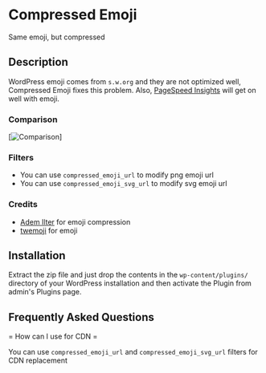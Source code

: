 Compressed Emoji
===============

 Same emoji, but compressed

## Description ##

WordPress emoji comes from `s.w.org` and they are not optimized well, Compressed Emoji fixes this problem.
Also, [PageSpeed Insights](https://developers.google.com/speed/pagespeed/insights/) will get on well with emoji.

### Comparison ###

[![Comparison](https://raw.githubusercontent.com/mustafauysal/compressed-emoji/master/screenshot-1.png)]


### Filters ###

* You can use `compressed_emoji_url` to modify png emoji url
* You can use `compressed_emoji_svg_url` to modify svg emoji url




### Credits ###

* [Adem Ilter](https://github.com/ademilter/) for emoji compression
* [twemoji](https://github.com/twitter/twemoji) for emoji



## Installation ##

Extract the zip file and just drop the contents in the `wp-content/plugins/` directory of your WordPress installation and then activate the Plugin from admin's Plugins page.


## Frequently Asked Questions ##

= How can I use for CDN =

You can use `compressed_emoji_url` and 	`compressed_emoji_svg_url` filters for CDN replacement

